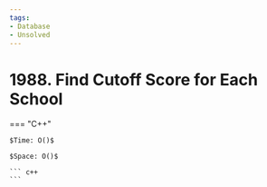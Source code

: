 ```yaml
---
tags:
- Database
- Unsolved
---
```



# 1988. Find Cutoff Score for Each School

=== "C++"

    $Time: O()$

    $Space: O()$

    ``` c++
    ```
